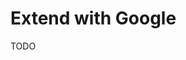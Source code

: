 # Extend with Google

TODO

<!--
image: profile.picture.replace('=s96-c', '=s480-c'),

image: profile.picture?.split('=s96-c')[0],
-->
